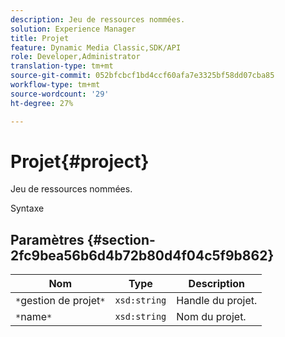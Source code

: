 ```yaml
---
description: Jeu de ressources nommées.
solution: Experience Manager
title: Projet
feature: Dynamic Media Classic,SDK/API
role: Developer,Administrator
translation-type: tm+mt
source-git-commit: 052bfcbcf1bd4ccf60afa7e3325bf58dd07cba85
workflow-type: tm+mt
source-wordcount: '29'
ht-degree: 27%

---
```



# Projet{#project}

Jeu de ressources nommées.

Syntaxe

## Paramètres {#section-2fc9bea56b6d4b72b80d4f04c5f9b862}

| Nom | Type | Description |
|---|---|---|
| `*`gestion de projet`*` | `xsd:string` | Handle du projet. |
| `*`name`*` | `xsd:string` | Nom du projet. |

